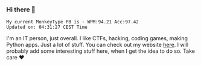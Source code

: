 ### Hi there 👋
<!-- PB START -->
```
My current MonkeyType PB is - WPM:94.21 Acc:97.42
Updated on: 04:31:27 CEST Time
```
<!-- PB END -->
I'm an IT person, just overall. I like CTFs, hacking, coding games, making Python apps. Just a lot of stuff.
You can check out my website [here](https://skill3472.github.io/).
I will probably add some interesting stuff here, when I get the idea to do so. Take care ❤️
